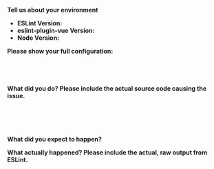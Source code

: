 <!--
    This template is for bug reports. If you are reporting a bug, please continue on. If you are here for another reason, please see below:

    1. To propose a new rule: http://eslint.org/docs/developer-guide/contributing/new-rules
    2. To request a change: http://eslint.org/docs/developer-guide/contributing/changes

    Note that leaving sections blank will make it difficult for us to troubleshoot and we may have to close the issue.
-->

**Tell us about your environment**

* **ESLint Version:**
* **eslint-plugin-vue Version:**
* **Node Version:**

**Please show your full configuration:**

<!-- Paste your configuration below: -->
```




```

**What did you do? Please include the actual source code causing the issue.**

<!-- Paste the source code below: -->
```vue





```

**What did you expect to happen?**

**What actually happened? Please include the actual, raw output from ESLint.**
